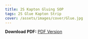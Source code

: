 ```yaml
---
title: 2S Kapton Gluing SOP 
tags: 2S Glue Kapton Strip
cover: /assets/images/cover/Glue.jpg
---
```


**Download PDF:**
<a class="button button--success button--rounded button--lg" href="/assets/docs/"><i class="fas fa-download"></i>PDF Version</a>

